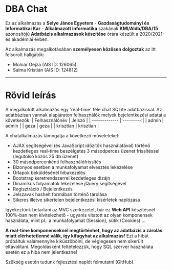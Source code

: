 # DBA Chat
Ez az alkalmazás a __Selye János Egyetem__ - __Gazdaságtudományi és Informatikai Kar__ - __Alkalmazott informatika__ szakának __KMI/AIdb/DBA/15__ azonosítójú __Adatbázis alkalmazások készítése__ órára készült a 2020/2021-es akadémiai évben.

Az alkalmazás megalkotásában __személyesen közösen dolgoztak__ az itt felsorolt hallgatók:
- Molnár Gejza (AIS ID: 126065)
- Salma Kristián (AIS ID: 124812)

------
# Rövid leírás

A megalkotott alkalmazás egy 'real-time' féle chat SQLite adatbázissal. Az adatbázisan vannak alapjáraton felhasználók melyek bejelentkezési adatai a következők:
| Felhasználónév |  Jelszó   |
| -------------  |:---------:| 
| admin          | admin     |
| geza           | geza      |
| krisztian      | krisztian |

A chatalkalmazás támogatja a következő műveleteket:
- AJAX segítségével (és JavaScript időzítők használatával) történő kezdetleges real-time beszélgetés 3 másodperces üzenet frissítéssel (legutolsó közös 25 db üzenet)
- 30 másodpercenkénti felhasználófrissítés
- Bizonyos esetben a munkafolyamat elvesztés lekezelése
- Űrlapok beküldésénél hibakezelés
- Bootstrap keretrendszerrel kezdetleges dizájn
- Dinamikus folyamatok lekezelése jQuery segítségével
- Regisztráció / Bejelentkezés
- Jelszavak hashelt formában történő tárolása
- Sikeres illetve sikertelen bejelentkezési kísérletek naplózása

Igyekeztünk betartani az MVC szerkezetet, bár ez __Web API__ készítésnél 100%-ban nem kivitelezhető - ugyanis vitatott az olyan komponensek használata, mint pl.: a munkafolyamat (Session), sütik (Cookies) ...

__A real-time komponenseknél megtörténhet, hogy az adatbázis a zárolás miatt elérhetetlenné válik, így kifagyhat az alkalmazás!__
Ezt a hibát próbáltuk valamennyire kiküszöbölni, de véglegesen nem sikerült eltávolítani. Megoldásként feltételezzük, hogy SQL szerver használata esetén ez a hiba nem jelentkezne!

Szükség esetén tudunk fejlesztési naplót felmutatni (GitHub).
